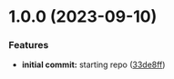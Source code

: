 # 1.0.0 (2023-09-10)


### Features

* **initial commit:** starting repo ([33de8ff](https://github.com/luvsscorpius/DataGridX/commit/33de8fffb0a71cb727ff422b5266ba661d70ced1))
